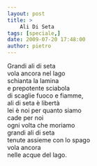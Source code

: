 ```yaml
---
layout: post
title: >
    Ali Di Seta
tags: [speciale,]
date: 2009-07-20 17:48:00
author: pietro
---
```

Grandi ali di seta<br/>vola ancora nel lago<br/>schianta la lamina<br/>e prepotente sciabola<br/>di scaglie fuoco e fiamme,<br/>ali di seta è libertà<br/>lei è noi per quanto siamo<br/>cade per noi<br/>ogni volta che moriamo<br/>grandi ali di seta<br/>tenute assieme con lo spago<br/>vola ancora<br/>nelle acque del lago.
